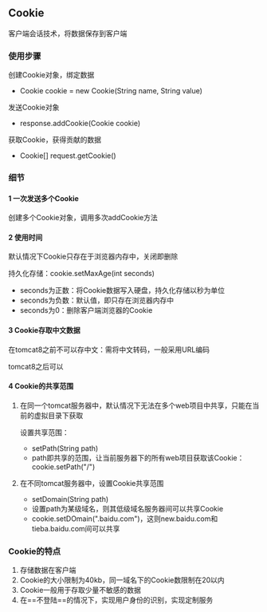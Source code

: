 ## Cookie

客户端会话技术，将数据保存到客户端

### 使用步骤

创建Cookie对象，绑定数据

- Cookie cookie = new Cookie(String name, String value)

发送Cookie对象

- response.addCookie(Cookie cookie)

获取Cookie，获得贡献的数据

- Cookie[] request.getCookie()

### 细节

#### 1 一次发送多个Cookie

创建多个Cookie对象，调用多次addCookie方法

#### 2 使用时间

默认情况下Cookie只存在于浏览器内存中，关闭即删除

持久化存储：cookie.setMaxAge(int seconds)

- seconds为正数：将Cookie数据写入硬盘，持久化存储以秒为单位
- seconds为负数：默认值，即只存在浏览器内存中
- seconds为0：删除客户端浏览器的Cookie

#### 3 Cookie存取中文数据

在tomcat8之前不可以存中文：需将中文转码，一般采用URL编码

tomcat8之后可以

#### 4 Cookie的共享范围

1. 在同一个tomcat服务器中，默认情况下无法在多个web项目中共享，只能在当前的虚拟目录下获取

   设置共享范围：

   - setPath(String path)
   - path即共享的范围，让当前服务器下的所有web项目获取该Cookie：cookie.setPath("/")

2. 在不同tomcat服务器中，设置Cookie共享范围
   - setDomain(String path)
   - 设置path为某级域名，则其低级域名服务器间可以共享Cookie
   - cookie.setDOmain(".baidu.com")，这则new.baidu.com和tieba.baidu.com间可以共享

### Cookie的特点

1. 存储数据在客户端
2. Cookie的大小限制为40kb，同一域名下的Cookie数限制在20以内
3. Cookie一般用于存取少量不敏感的数据
4. 在==不登陆==的情况下，实现用户身份的识别，实现定制服务